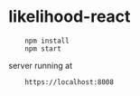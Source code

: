 # likelihood-react

```
	npm install
	npm start
```

server running at
```
	https://localhost:8008
```
